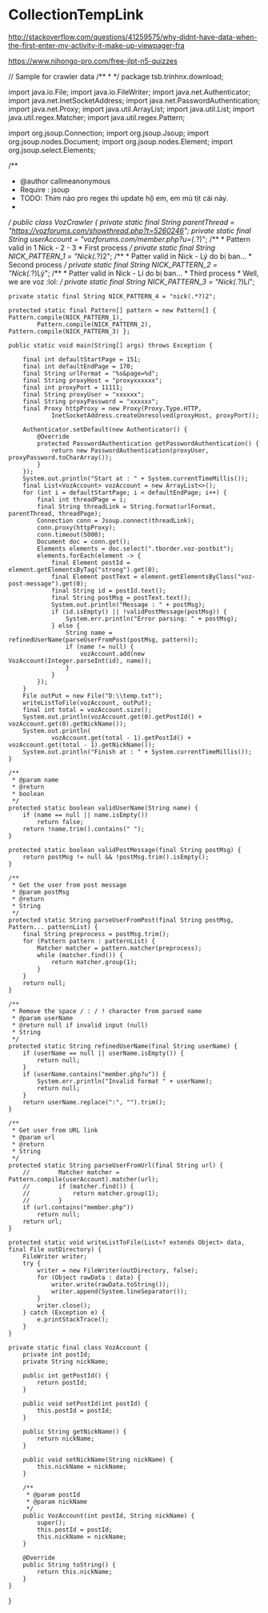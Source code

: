 # CollectionTempLink
http://stackoverflow.com/questions/41259575/why-didnt-have-data-when-the-first-enter-my-activity-it-make-up-viewpager-fra

https://www.nihongo-pro.com/free-jlpt-n5-quizzes

// Sample for crawler data
/**
 * 
 */
package tsb.trinhnx.download;

import java.io.File;
import java.io.FileWriter;
import java.net.Authenticator;
import java.net.InetSocketAddress;
import java.net.PasswordAuthentication;
import java.net.Proxy;
import java.util.ArrayList;
import java.util.List;
import java.util.regex.Matcher;
import java.util.regex.Pattern;

import org.jsoup.Connection;
import org.jsoup.Jsoup;
import org.jsoup.nodes.Document;
import org.jsoup.nodes.Element;
import org.jsoup.select.Elements;

/**
 * @author callmeanonymous
 * Require : jsoup
 * TODO: Thím nào pro regex thì update hộ em, em mù tịt cái này.
 *
 */
public class VozCrawler {
    private static final String parentThread = "https://vozforums.com/showthread.php?t=5260246";
    private static final String userAccount = "vozforums.com/member.php?u=(.*?)";
    /**
     * Pattern valid in 1 Nick - 2 - 3
     * First process
     */
    private static final String NICK_PATTERN_1 = "Nick(.*?)2";
    /**
     * Patter valid in Nick - Lý do bị ban...
     * Second process
     */
    private static final String NICK_PATTERN_2 = "Nick(.*?)Lý";
    /**
     * Patter valid in Nick - Lí do bị ban...
     * Third process
     * Well, we are voz :lol:
     */
    private static final String NICK_PATTERN_3 = "Nick(.*?)Lí";

    private static final String NICK_PATTERN_4 = "nick(.*?)2";

    protected static final Pattern[] pattern = new Pattern[] { Pattern.compile(NICK_PATTERN_1),
            Pattern.compile(NICK_PATTERN_2), Pattern.compile(NICK_PATTERN_3) };

    public static void main(String[] args) throws Exception {

        final int defaultStartPage = 151;
        final int defaultEndPage = 170;
        final String urlFormat = "%s&page=%d";
        final String proxyHost = "proxyxxxxxx";
        final int proxyPort = 11111;
        final String proxyUser = "xxxxxx";
        final String proxyPassword = "xxxxxx";
        final Proxy httpProxy = new Proxy(Proxy.Type.HTTP,
                InetSocketAddress.createUnresolved(proxyHost, proxyPort));

        Authenticator.setDefault(new Authenticator() {
            @Override
            protected PasswordAuthentication getPasswordAuthentication() {
                return new PasswordAuthentication(proxyUser, proxyPassword.toCharArray());
            }
        });
        System.out.println("Start at : " + System.currentTimeMillis());
        final List<VozAccount> vozAccount = new ArrayList<>();
        for (int i = defaultStartPage; i < defaultEndPage; i++) {
            final int threadPage = i;
            final String threadLink = String.format(urlFormat, parentThread, threadPage);
            Connection conn = Jsoup.connect(threadLink);
            conn.proxy(httpProxy);
            conn.timeout(5000);
            Document doc = conn.get();
            Elements elements = doc.select(".tborder.voz-postbit");
            elements.forEach(element -> {
                final Element postId = element.getElementsByTag("strong").get(0);
                final Element postText = element.getElementsByClass("voz-post-message").get(0);
                final String id = postId.text();
                final String postMsg = postText.text();
                System.out.println("Message : " + postMsg);
                if (id.isEmpty() || !validPostMessage(postMsg)) {
                    System.err.println("Error parsing: " + postMsg);
                } else {
                    String name = refinedUserName(parseUserFromPost(postMsg, pattern));
                    if (name != null) {
                        vozAccount.add(new VozAccount(Integer.parseInt(id), name));
                    }
                }
            });
        }
        File outPut = new File("D:\\temp.txt");
        writeListToFile(vozAccount, outPut);
        final int total = vozAccount.size();
        System.out.println(vozAccount.get(0).getPostId() + vozAccount.get(0).getNickName());
        System.out.println(
                vozAccount.get(total - 1).getPostId() + vozAccount.get(total - 1).getNickName());
        System.out.println("Finish at : " + System.currentTimeMillis());
    }

    /**
     * @param name
     * @return
     * boolean
     */
    protected static boolean validUserName(String name) {
        if (name == null || name.isEmpty())
            return false;
        return !name.trim().contains(" ");
    }

    protected static boolean validPostMessage(final String postMsg) {
        return postMsg != null && !postMsg.trim().isEmpty();
    }

    /**
     * Get the user from post message
     * @param postMsg
     * @return
     * String
     */
    protected static String parseUserFromPost(final String postMsg, Pattern... patternList) {
        final String preprocess = postMsg.trim();
        for (Pattern pattern : patternList) {
            Matcher matcher = pattern.matcher(preprocess);
            while (matcher.find()) {
                return matcher.group(1);
            }
        }
        return null;
    }

    /**
     * Remove the space / : / ! character from parsed name
     * @param userName
     * @return null if invalid input (null)
     * String
     */
    protected static String refinedUserName(final String userName) {
        if (userName == null || userName.isEmpty()) {
            return null;
        }
        if (userName.contains("member.php?u")) {
            System.err.println("Invalid format " + userName);
            return null;
        }
        return userName.replace(":", "").trim();
    }

    /**
     * Get user from URL link
     * @param url
     * @return
     * String
     */
    protected static String parseUserFromUrl(final String url) {
        //        Matcher matcher = Pattern.compile(userAccount).matcher(url);
        //        if (matcher.find()) {
        //            return matcher.group(1);
        //        }
        if (url.contains("member.php"))
            return null;
        return url;
    }

    protected static void writeListToFile(List<? extends Object> data, final File outDirectory) {
        FileWriter writer;
        try {
            writer = new FileWriter(outDirectory, false);
            for (Object rawData : data) {
                writer.write(rawData.toString());
                writer.append(System.lineSeparator());
            }
            writer.close();
        } catch (Exception e) {
            e.printStackTrace();
        }
    }

    private static final class VozAccount {
        private int postId;
        private String nickName;

        public int getPostId() {
            return postId;
        }

        public void setPostId(int postId) {
            this.postId = postId;
        }

        public String getNickName() {
            return nickName;
        }

        public void setNickName(String nickName) {
            this.nickName = nickName;
        }

        /**
         * @param postId
         * @param nickName
         */
        public VozAccount(int postId, String nickName) {
            super();
            this.postId = postId;
            this.nickName = nickName;
        }

        @Override
        public String toString() {
            return this.nickName;
        }
    }
}
